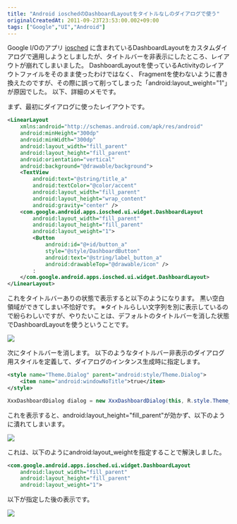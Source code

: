 ```yaml
---
title: "Android ioschedのDashboardLayoutをタイトルなしのダイアログで使う"
originalCreatedAt: 2011-09-23T23:53:00.002+09:00
tags: ["Google","UI","Android"]
---
```

Google I/Oのアプリ [iosched](http://code.google.com/p/iosched/) に含まれているDashboardLayoutをカスタムダイアログで適用しようとしましたが、タイトルバーを非表示にしたところ、レイアウトが崩れてしまいました。
DashboardLayoutを使っているActivityのレイアウトファイルをそのまま使ったわけではなく、 Fragmentを使わないように書き換えたのですが、その際に誤って削ってしまった「android:layout\_weight="1"」が原因でした。
以下、詳細のメモです。
<!--more-->
まず、最初にダイアログに使ったレイアウトです。

```xml
<LinearLayout
    xmlns:android="http://schemas.android.com/apk/res/android"
    android:minHeight="300dp"
    android:minWidth="300dp"
    android:layout_width="fill_parent"
    android:layout_height="fill_parent"
    android:orientation="vertical"
    android:background="@drawable/background">
    <TextView
        android:text="@string/title_a"
        android:textColor="@color/accent"
        android:layout_width="fill_parent"
        android:layout_height="wrap_content"
        android:gravity="center" />
    <com.google.android.apps.iosched.ui.widget.DashboardLayout
        android:layout_width="fill_parent"
        android:layout_height="fill_parent"
        android:layout_weight="1">
        <Button
            android:id="@+id/button_a"
            style="@style/DashboardButton"
            android:text="@string/label_button_a"
            android:drawableTop="@drawable/icon" />
        :
    </com.google.android.apps.iosched.ui.widget.DashboardLayout>
</LinearLayout>
```

これをタイトルバーありの状態で表示すると以下のようになります。
黒い空白領域ができてしまい不恰好です。
※タイトルらしい文字列を別に表示しているので紛らわしいですが、やりたいことは、デフォルトのタイトルバーを消した状態でDashboardLayoutを使うということです。

[![](/img/2011-09-android-ioscheddashboardlayout_1.png)](/img/2011-09-android-ioscheddashboardlayout_1.png)

次にタイトルバーを消します。
以下のようなタイトルバー非表示のダイアログ用スタイルを定義して、ダイアログのインタンス生成時に指定します。

```xml
<style name="Theme.Dialog" parent="android:style/Theme.Dialog">
    <item name="android:windowNoTitle">true</item>
</style>
```

```java
XxxDashboardDialog dialog = new XxxDashboardDialog(this, R.style.Theme_Dialog);
```

これを表示すると、android:layout\_height="fill\_parent"が効かず、以下のように潰れてしまいます。

[![](/img/2011-09-android-ioscheddashboardlayout_2.png)](/img/2011-09-android-ioscheddashboardlayout_2.png)

これは、以下のようにandroid:layout\_weightを指定することで解決しました。

```xml
<com.google.android.apps.iosched.ui.widget.DashboardLayout
    android:layout_width="fill_parent"
    android:layout_height="fill_parent"
    android:layout_weight="1">
```

以下が指定した後の表示です。

[![](/img/2011-09-android-ioscheddashboardlayout_3.png)](/img/2011-09-android-ioscheddashboardlayout_3.png)
